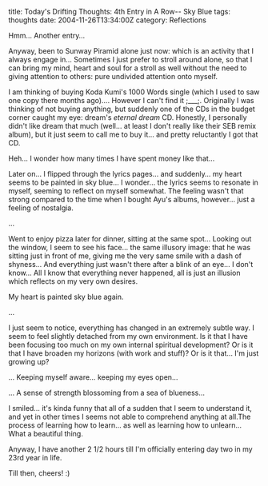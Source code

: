 title: Today's Drifting Thoughts: 4th Entry in A Row-- Sky Blue
tags: thoughts
date: 2004-11-26T13:34:00Z
category: Reflections

Hmm… Another entry…

Anyway, been to Sunway Piramid alone just now: which is an activity that I always engage in… Sometimes I just prefer to stroll around alone, so that I can bring my mind, heart and soul for a stroll as well without the need to giving attention to others: pure undivided attention onto myself. 

I am thinking of buying Koda Kumi's 1000 Words single (which I used to saw one copy there months ago)…. However I can't find it ;\_\_\_;. Originally I was thinking of not buying anything, but suddenly one of the CDs in the budget corner caught my eye: dream's *eternal dream* CD. Honestly, I personally didn't like dream that much (well… at least I don't really like their SEB remix album), but it just seem to call me to buy it… and pretty reluctantly I got that CD.

Heh… I wonder how many times I have spent money like that…

Later on… I flipped through the lyrics pages… and suddenly… my heart seems to be painted in sky blue… I wonder… the lyrics seems to resonate in myself, seeming to reflect on myself somewhat. The feeling wasn't that strong compared to the time when I bought Ayu's albums, however… just a feeling of nostalgia.

…

Went to enjoy pizza later for dinner, sitting at the same spot… Looking out the window, I seem to see his face… the same illusory image: that he was sitting just in front of me, giving me the very same smile with a dash of shyness… And everything just wasn't there after a blink of an eye… I don't know… All I know that everything never happened, all is just an illusion which reflects on my very own desires.

My heart is painted sky blue again.

…

I just seem to notice, everything has changed in an extremely subtle way. I seem to feel slightly detached from my own environment. Is it that I have been focusing too much on my own internal spiritual development? Or is it that I have broaden my horizons (with work and stuff)? Or is it that… I'm just growing up?

… Keeping myself aware… keeping my eyes open…

… A sense of strength blossoming from a sea of blueness…

I smiled… it's kinda funny that all of a sudden that I seem to understand it, and yet in other times I seems not able to comprehend anything at all.The process of learning how to learn… as well as learning how to unlearn… What a beautiful thing.

Anyway, I have another 2 1/2 hours till I'm officially entering day two in my 23rd year in life.

Till then, cheers! :)
